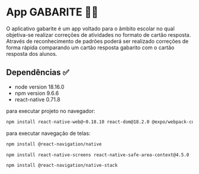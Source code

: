 # App GABARITE 👨‍🏫
O aplicativo gabarite é um app voltado para o âmbito escolar no qual objetiva-se realizar correções de atividades no formato de cartão resposta. Através de reconhecimento de padrões poderá ser realizado correções de forma rápida comparando um cartão resposta
gabarito com o cartão resposta dos alunos.

## Dependências ✅
- node version 18.16.0 
- npm version 9.6.6
- react-native 0.71.8

para executar projeto no navegador:
```sh
npm install react-native-web@~0.18.10 react-dom@18.2.0 @expo/webpack-config@^18.0.1
```

para executar navegação de telas:
```sh
npm install @react-navigation/native
```
```sh
npm install react-native-screens react-native-safe-area-context@4.5.0
```
```sh
npm install @react-navigation/native-stack
```
